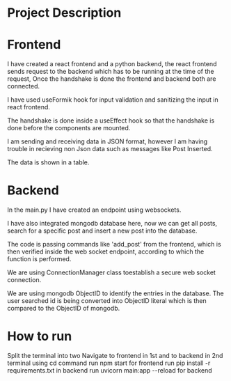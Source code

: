 # Project Description

# Frontend

I have created a react frontend and a python backend, the react frontend sends request to the backend which has to be running at the time of the request, Once the handshake is done the frontend and backend both are connected.

I have used useFormik hook for input validation and sanitizing the input in react frontend.

The handshake is done inside a useEffect hook so that the handshake is done before the components are mounted.

I am sending and receiving data in JSON format, however I am having trouble in recieving non Json data such as messages like Post Inserted.

The data is shown in a table.

# Backend

In the main.py I have created an endpoint using websockets.

I have also integrated mongodb database here, now we can get all posts, search for a specific post and insert a new post into the database.

The code is passing commands like 'add_post' from the frontend, which is then verified inside the web socket endpoint, according to which the function is performed.

We are using ConnectionManager class toestablish a secure web socket connection.

We are using mongodb ObjectID to identify the entries in the database. The user searched id is being converted into ObjectID literal which is then compared to the ObjectID of mongodb.

# How to run

Split the terminal into two
Navigate to frontend in 1st and to backend in 2nd terminal using cd command
run npm start for frontend
run pip install -r requirements.txt in backend
run uvicorn main:app --reload for backend
